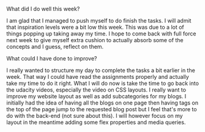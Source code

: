 What did I do well this week?

I am glad that I managed to push myself to do finish the tasks. I will admit that inspiration levels were a bit low this week. This was due to a lot of things popping up taking away my time. I hope to come back with full force next week to give myself extra cushion to actually absorb some of the concepts and I guess, reflect on them.

 What could I have done to improve?

I really wanted to structure my day to complete the tasks a bit earlier in the week. That way I could have read the assignments properly and actually take my time to do it right. What I will do now is take the time to go back into the udacity videos, especially the video on CSS layouts. I really want to improve my website layout as well as add subcategories for my blogs. I initially had the idea of having all the blogs on one page then having tags on the top of the page jump to the requested blog post but I feel that's more to do with the back-end (not sure about this). I will however focus on my layout in the meantime adding some flex properties and media queries.